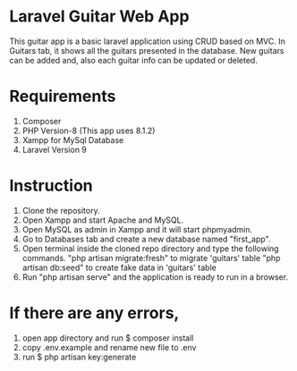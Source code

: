 # Laravel Guitar Web App
This guitar app is a basic laravel application using CRUD based on MVC.
In Guitars tab, it shows all the guitars presented in the database.
New guitars can be added and, also each guitar info can be updated or deleted.

# Requirements
1. Composer
2. PHP Version-8 (This app uses 8.1.2)
3. Xampp for MySql Database
4. Laravel Version 9

# Instruction
1. Clone the repository. 
2. Open Xampp and start Apache and MySQL.
3. Open MySQL as admin in Xampp and it will start phpmyadmin.
4. Go to Databases tab and create a new database named "first_app".
5. Open terminal inside the cloned repo directory and type the following commands.
   "php artisan migrate:fresh"  to migrate 'guitars' table
   "php artisan db:seed"          to create fake data in 'guitars' table
6. Run "php artisan serve" and the application is ready to run in a browser.

# If there are any errors,
1. open app directory and run
$ composer install
2. copy .env.example and rename new file to .env
3. run $ php artisan key:generate
